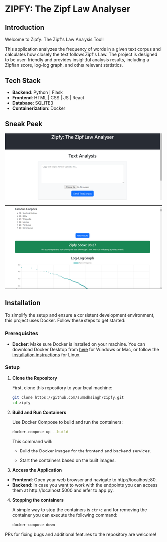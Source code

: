 # ZIPFY: The Zipf Law Analyser

## Introduction
Welcome to Zipfy: The Zipf's Law Analysis Tool!

This application analyzes the frequency of words in a given text corpus and calculates how closely the text follows Zipf's Law. The project is designed to be user-friendly and provides insightful analysis results, including a Zipfian score, log-log graph, and other relevant statistics.

## Tech Stack
- **Backend**: Python | Flask
- **Frontend**: HTML | CSS | JS | React
- **Database**: SQLITE3
- **Containerization**: Docker

## Sneak Peek
![Frontend Screenshot 1](frontend1.png)

![Frontend Screenshot 2](frontend2.png)


## Installation
To simplify the setup and ensure a consistent development environment, this project uses Docker. Follow these steps to get started:

### Prerequisites
- **Docker**: Make sure Docker is installed on your machine. You can download Docker Desktop from [here](https://www.docker.com/products/docker-desktop) for Windows or Mac, or follow the [installation instructions](https://docs.docker.com/engine/install/) for Linux.

### Setup

1. **Clone the Repository**

   First, clone this repository to your local machine:

   ```sh
   git clone https://github.com/sumedhsingh/zipfy.git
   cd zipfy
   ```

2. **Build and Run Containers**
    
    Use Docker Compose to build and run the containers:
 
    ```sh
    docker-compose up --build
    ```
    This command will:

    - Build the Docker images for the frontend and backend services.
    
    - Start the containers based on the built images.
    
3. **Access the Application**

- **Frontend**: Open your web browser and navigate to http://localhost:80. 
- **Backend**: In case you want to work with the endpoints you can access them at http://localhost:5000 and refer to app.py.


4. **Stopping the containers**

    A simple way to stop the containers is ```ctr+c``` and for removing the container you can execute the following command:


    ```sh
    docker-compose down
    ```

    
PRs for fixing bugs and additional features to the repository are welcome!